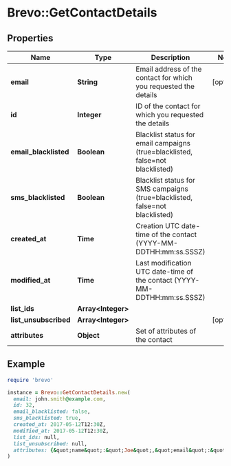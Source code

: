 # Brevo::GetContactDetails

## Properties

| Name | Type | Description | Notes |
| ---- | ---- | ----------- | ----- |
| **email** | **String** | Email address of the contact for which you requested the details | [optional] |
| **id** | **Integer** | ID of the contact for which you requested the details |  |
| **email_blacklisted** | **Boolean** | Blacklist status for email campaigns (true&#x3D;blacklisted, false&#x3D;not blacklisted) |  |
| **sms_blacklisted** | **Boolean** | Blacklist status for SMS campaigns (true&#x3D;blacklisted, false&#x3D;not blacklisted) |  |
| **created_at** | **Time** | Creation UTC date-time of the contact (YYYY-MM-DDTHH:mm:ss.SSSZ) |  |
| **modified_at** | **Time** | Last modification UTC date-time of the contact (YYYY-MM-DDTHH:mm:ss.SSSZ) |  |
| **list_ids** | **Array&lt;Integer&gt;** |  |  |
| **list_unsubscribed** | **Array&lt;Integer&gt;** |  | [optional] |
| **attributes** | **Object** | Set of attributes of the contact |  |

## Example

```ruby
require 'brevo'

instance = Brevo::GetContactDetails.new(
  email: john.smith@example.com,
  id: 32,
  email_blacklisted: false,
  sms_blacklisted: true,
  created_at: 2017-05-12T12:30Z,
  modified_at: 2017-05-12T12:30Z,
  list_ids: null,
  list_unsubscribed: null,
  attributes: {&quot;name&quot;:&quot;Joe&quot;,&quot;email&quot;:&quot;joe@example.com&quot;}
)
```

